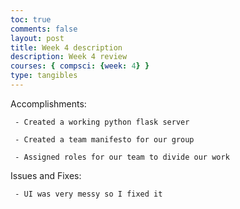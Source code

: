 ```yaml
---
toc: true
comments: false
layout: post
title: Week 4 description
description: Week 4 review
courses: { compsci: {week: 4} }
type: tangibles
---
```


Accomplishments:

     - Created a working python flask server

     - Created a team manifesto for our group
 
     - Assigned roles for our team to divide our work
 
Issues and Fixes:
 
     - UI was very messy so I fixed it
